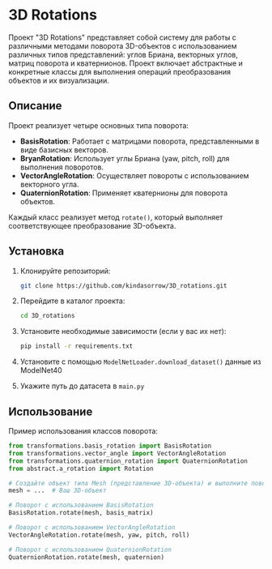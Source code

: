 # 3D Rotations

Проект "3D Rotations" представляет собой систему для работы с различными методами поворота 3D-объектов с использованием различных типов представлений: углов Бриана, векторных углов, матриц поворота и кватернионов. Проект включает абстрактные и конкретные классы для выполнения операций преобразования объектов и их визуализации.

## Описание

Проект реализует четыре основных типа поворота:

- **BasisRotation**: Работает с матрицами поворота, представленными в виде базисных векторов.
- **BryanRotation**: Использует углы Бриана (yaw, pitch, roll) для выполнения поворотов.
- **VectorAngleRotation**: Осуществляет повороты с использованием векторного угла.
- **QuaternionRotation**: Применяет кватернионы для поворота объектов.

Каждый класс реализует метод `rotate()`, который выполняет соответствующее преобразование 3D-объекта.

## Установка

1. Клонируйте репозиторий:

    ```bash
    git clone https://github.com/kindasorrow/3D_rotations.git
    ```

2. Перейдите в каталог проекта:

    ```bash
    cd 3D_rotations
    ```

3. Установите необходимые зависимости (если у вас их нет):

    ```bash
    pip install -r requirements.txt
    ```
   
4. Установите с помощью `ModelNetLoader.download_dataset()` данные из ModelNet40 

5. Укажите путь до датасета в `main.py` 

## Использование

Пример использования классов поворота:

```python
from transformations.basis_rotation import BasisRotation
from transformations.vector_angle import VectorAngleRotation
from transformations.quaternion_rotation import QuaternionRotation
from abstract.a_rotation import Rotation

# Создайте объект типа Mesh (представление 3D-объекта) и выполните поворот
mesh = ...  # Ваш 3D-объект

# Поворот с использованием BasisRotation
BasisRotation.rotate(mesh, basis_matrix)

# Поворот с использованием VectorAngleRotation
VectorAngleRotation.rotate(mesh, yaw, pitch, roll)

# Поворот с использованием QuaternionRotation
QuaternionRotation.rotate(mesh, quaternion)

